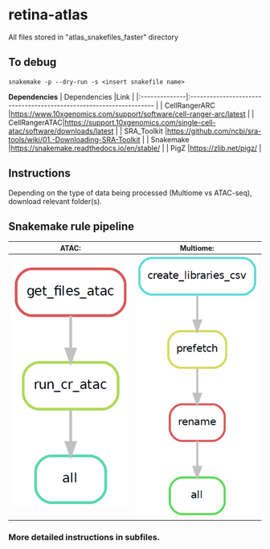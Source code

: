 # retina-atlas
All files stored in "atlas_snakefiles_faster" directory

## To debug
```
snakemake -p --dry-run -s <insert snakefile name>
```
**Dependencies**
| Dependencies  |Link                                                                       |
|:--------------|:-------------------------------------------------------------------       |
| CellRangerARC |https://www.10xgenomics.com/support/software/cell-ranger-arc/latest        |
| CellRangerATAC|https://support.10xgenomics.com/single-cell-atac/software/downloads/latest |
| SRA_Toolkit   |https://github.com/ncbi/sra-tools/wiki/01.-Downloading-SRA-Toolkit         |
| Snakemake     |https://snakemake.readthedocs.io/en/stable/                                |
| PigZ          |https://zlib.net/pigz/                                                     |


## Instructions

Depending on the type of data being processed (Multiome vs ATAC-seq), download relevant folder(s).

## Snakemake rule pipeline

ATAC:                      |  Multiome:
:-------------------------:|:-------------------------:
![plot](./run_cr_atac.PNG) |  ![plot](./set_up.PNG)

### More detailed instructions in subfiles.
